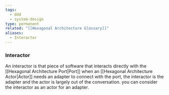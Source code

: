 ```yaml
---
tags:
  - ddd
  - system-design
type: permanent
related: "[[Hexagonal Architecture Glossary]]"
aliases:
  - Interactor
---
```


### Interactor

An interactor is that piece of software that interacts directly with the [[Hexagonal Architecture Port|Port]] when an [[Hexagonal Architecture Actor|Actor]] needs an adapter to connect with the port, the interactor is the adapter and the actor is largely out of the conversation. you can consider the interactor as an actor for an adapter.

